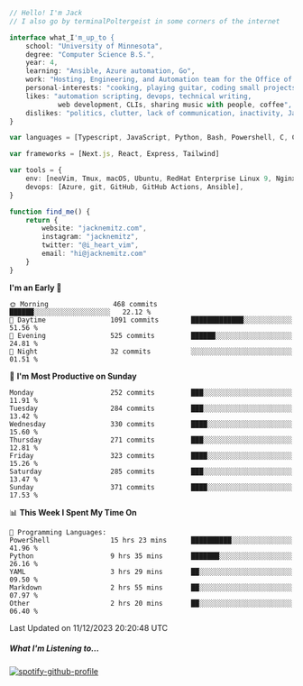 ```typescript
// Hello! I'm Jack
// I also go by terminalPoltergeist in some corners of the internet

interface what_I'm_up_to {
    school: "University of Minnesota",
    degree: "Computer Science B.S.",
    year: 4,
    learning: "Ansible, Azure automation, Go",
    work: "Hosting, Engineering, and Automation team for the Office of Information Technology at UMN",
    personal-interests: "cooking, playing guitar, coding small projects",
    likes: "automation scripting, devops, technical writing,
            web development, CLIs, sharing music with people, coffee",
    dislikes: "politics, clutter, lack of communication, inactivity, Java",
}

var languages = [Typescript, JavaScript, Python, Bash, Powershell, C, C++, HTML, CSS]

var frameworks = [Next.js, React, Express, Tailwind]

var tools = {
    env: [neoVim, Tmux, macOS, Ubuntu, RedHat Enterprise Linux 9, Nginx, DigitalOcean, Cloudflare],
    devops: [Azure, git, GitHub, GitHub Actions, Ansible],
}

function find_me() {
    return {
        website: "jacknemitz.com",
        instagram: "jacknemitz",
        twitter: "@i_heart_vim",
        email: "hi@jacknemitz.com"
    }
}
```

<!--START_SECTION:waka-->
**I'm an Early 🐤** 

```text
🌞 Morning                468 commits         ██████░░░░░░░░░░░░░░░░░░░   22.12 % 
🌆 Daytime                1091 commits        █████████████░░░░░░░░░░░░   51.56 % 
🌃 Evening                525 commits         ██████░░░░░░░░░░░░░░░░░░░   24.81 % 
🌙 Night                  32 commits          ░░░░░░░░░░░░░░░░░░░░░░░░░   01.51 % 
```
📅 **I'm Most Productive on Sunday** 

```text
Monday                   252 commits         ███░░░░░░░░░░░░░░░░░░░░░░   11.91 % 
Tuesday                  284 commits         ███░░░░░░░░░░░░░░░░░░░░░░   13.42 % 
Wednesday                330 commits         ████░░░░░░░░░░░░░░░░░░░░░   15.60 % 
Thursday                 271 commits         ███░░░░░░░░░░░░░░░░░░░░░░   12.81 % 
Friday                   323 commits         ████░░░░░░░░░░░░░░░░░░░░░   15.26 % 
Saturday                 285 commits         ███░░░░░░░░░░░░░░░░░░░░░░   13.47 % 
Sunday                   371 commits         ████░░░░░░░░░░░░░░░░░░░░░   17.53 % 
```


📊 **This Week I Spent My Time On** 

```text
💬 Programming Languages: 
PowerShell               15 hrs 23 mins      ██████████░░░░░░░░░░░░░░░   41.96 % 
Python                   9 hrs 35 mins       ███████░░░░░░░░░░░░░░░░░░   26.16 % 
YAML                     3 hrs 29 mins       ██░░░░░░░░░░░░░░░░░░░░░░░   09.50 % 
Markdown                 2 hrs 55 mins       ██░░░░░░░░░░░░░░░░░░░░░░░   07.97 % 
Other                    2 hrs 20 mins       ██░░░░░░░░░░░░░░░░░░░░░░░   06.40 % 
```


 Last Updated on 11/12/2023 20:20:48 UTC
<!--END_SECTION:waka-->

##### What I'm Listening to...

[![spotify-github-profile](https://spotify-github-profile.vercel.app/api/view?uid=jack.nemitz&cover_image=true&show_offline=true&bar_color=53b14f&bar_color_cover=false&background_color=121212FF)](https://spotify-github-profile.vercel.app/api/view?uid=jack.nemitz&redirect=true)


